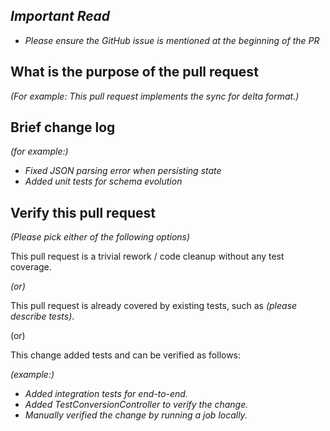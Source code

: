 ## *Important Read*
- *Please ensure the GitHub issue is mentioned at the beginning of the PR*

## What is the purpose of the pull request

*(For example: This pull request implements the sync for delta format.)*

## Brief change log

*(for example:)*
- *Fixed JSON parsing error when persisting state*
- *Added unit tests for schema evolution*

## Verify this pull request

*(Please pick either of the following options)*

This pull request is a trivial rework / code cleanup without any test coverage.

*(or)*

This pull request is already covered by existing tests, such as *(please describe tests)*.

(or)

This change added tests and can be verified as follows:

*(example:)*

- *Added integration tests for end-to-end.*
- *Added TestConversionController to verify the change.*
- *Manually verified the change by running a job locally.*
